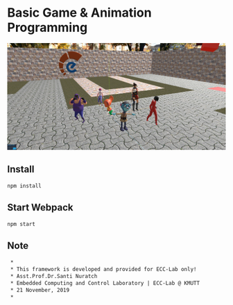 # Basic Game & Animation Programming

![snap](apps/public/images/snapshot002.png)


## Install

```text
npm install
```

## Start Webpack

```text
npm start
```

## Note

```text
 *
 * This framework is developed and provided for ECC-Lab only!
 * Asst.Prof.Dr.Santi Nuratch
 * Embedded Computing and Control Laboratory | ECC-Lab @ KMUTT
 * 21 November, 2019
 *
 ```
